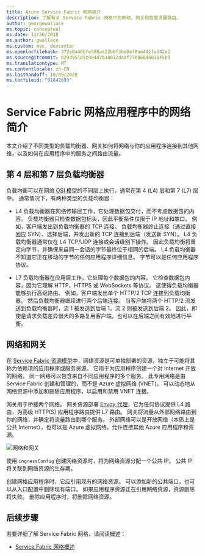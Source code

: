 ```yaml
---
title: Azure Service Fabric 网络简介
description: 了解有关 Service Fabric 网格中的网络、网关和智能流量路由。
author: georgewallace
ms.topic: conceptual
ms.date: 11/26/2018
ms.author: gwallace
ms.custom: mvc, devcenter
ms.openlocfilehash: 372e8a46bfe588aa22b0f3be0ef8ae442fa342e2
ms.sourcegitcommit: 829d951d5c90442a38012daaf77e86046018e5b9
ms.translationtype: MT
ms.contentlocale: zh-CN
ms.lasthandoff: 10/09/2020
ms.locfileid: "91842693"
---
```

# <a name="introduction-to-networking-in-service-fabric-mesh-applications"></a>Service Fabric 网格应用程序中的网络简介
本文介绍了不同类型的负载均衡器、网关如何将网络与你的应用程序连接到其他网络，以及如何在应用程序中的服务之间路由流量。

## <a name="layer-4-vs-layer-7-load-balancers"></a>第 4 层和第 7 层负载均衡器
负载均衡可以在网络 [OSI 模型](https://en.wikipedia.org/wiki/OSI_model)的不同层上执行，通常在第 4 (L4) 层和第 7 (L7) 层中。  通常情况下，有两种类型的负载均衡器：

- L4 负载均衡器在网络传输层工作，它处理数据包交付，而不考虑数据包的内容。 负载均衡器只检查数据包标头，因此平衡条件仅限于 IP 地址和端口。 例如，客户端发出到负载均衡器的 TCP 连接。 负载均衡器终止连接（通过直接回应 SYN）、选择后端，并发出新的 TCP 连接到后端（发送新 SYN）。 L4 负载均衡器通常仅在 L4 TCP/UDP 连接或会话级别下操作。 因此负载均衡将重定向字节，并确保来自同一会话的字节最终位于相同的后端。 L4 负载均衡器不知道它正在移动的字节的任何应用程序详细信息。 字节可以是任何应用程序协议。

- L7 负载均衡器在应用层工作，它处理每个数据包的内容。 它检查数据包内容，因为它理解 HTTP、HTTPS 或 WebSockets 等协议。 这使得负载均衡器能够执行高级路由。 例如，客户端发出单个 HTTP/2 TCP 连接到负载均衡器。 然后负载均衡器继续进行两个后端连接。 当客户端将两个 HTTP/2 流发送到负载均衡器时，流 1 被发送到后端 1，流 2 则被发送到后端 2。 因此，即使是请求负载差异很大的多路复用客户端，也可以在后端之间有效地进行平衡。 

## <a name="networks-and-gateways"></a>网络和网关
在 [Service Fabric 资源模型](service-fabric-mesh-service-fabric-resources.md)中，网络资源是可单独部署的资源，独立于可能将其称为依赖项的应用程序或服务资源。 它用于为应用程序创建一个对 Internet 开放的网络。 同一网络可以包含来自不同应用程序的多个服务。 此专用网络是由 Service Fabric 创建和管理的，而不是 Azure 虚拟网络 (VNET)。 可以动态地从网络资源中添加和删除应用程序，以启用和禁用 VNET 连接。 

网关用于桥接两个网络。 网关资源部署 [Envoy 代理](https://www.envoyproxy.io/)，它为任何协议提供 L4 路由，为高级 HTTP(S) 应用程序路由提供 L7 路由。 网关将流量从外部网络路由到你的网络，并确定将流量路由到哪个服务。  外部网络可以是开放网络（本质上是公共 Internet），也可以是 Azure 虚拟网络，允许连接其他 Azure 应用程序和资源。 

![网络和网关][Image1]

使用 `ingressConfig` 创建网络资源时，将为网络资源分配一个公共 IP。 公共 IP 将关联到网络资源的生存期。

创建网格应用程序时，它应引用现有的网络资源。 可以添加新的公共端口，也可以从入口配置中删除现有端口。 如果应用程序资源正在引用网络资源，资源删除将失败。 删除应用程序时，将删除网络资源。

## <a name="next-steps"></a>后续步骤 
若要详细了解 Service Fabric 网格，请阅读概述：
- [Service Fabric 网格概述](service-fabric-mesh-overview.md)

[Image1]: media/service-fabric-mesh-networks-and-gateways/NetworkAndGateway.png